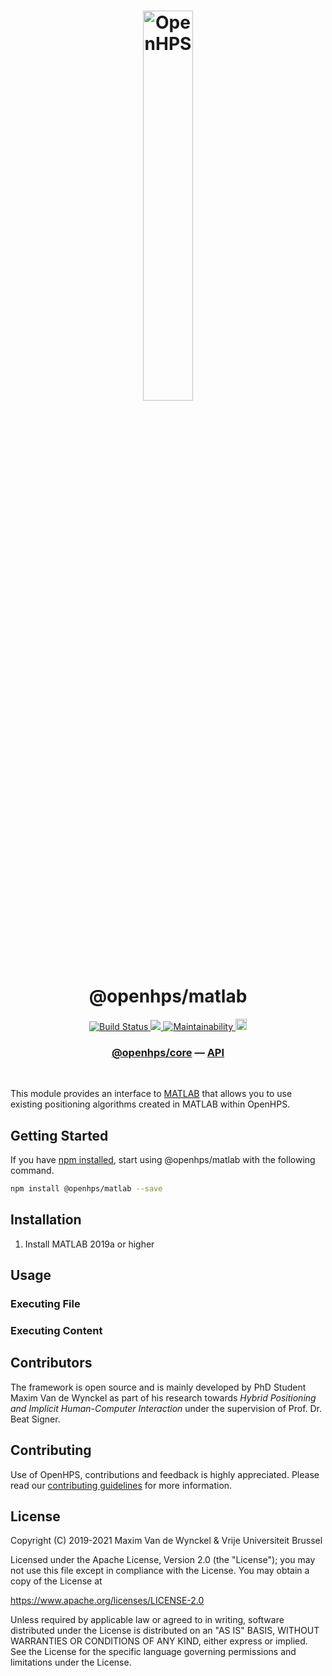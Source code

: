 <h1 align="center">
  <img alt="OpenHPS" src="https://openhps.org/images/logo_text-512.png" width="40%" /><br />
  @openhps/matlab
</h1>
<p align="center">
    <a href="https://github.com/OpenHPS/openhps-matlab/actions/workflows/main.yml" target="_blank">
        <img alt="Build Status" src="https://github.com/OpenHPS/openhps-matlab/actions/workflows/main.yml/badge.svg">
    </a>
    <a href="https://codecov.io/gh/OpenHPS/openhps-matlab">
        <img src="https://codecov.io/gh/OpenHPS/openhps-matlab/branch/master/graph/badge.svg"/>
    </a>
    <a href="https://codeclimate.com/github/OpenHPS/openhps-matlab/" target="_blank">
        <img alt="Maintainability" src="https://img.shields.io/codeclimate/maintainability/OpenHPS/openhps-matlab">
    </a>
    <a href="https://badge.fury.io/js/@openhps%matlab">
        <img src="https://badge.fury.io/js/@openhps%2Fmatlab.svg" alt="npm version" height="18">
    </a>
</p>

<h3 align="center">
    <a href="https://github.com/OpenHPS/openhps-core">@openhps/core</a> &mdash; <a href="https://openhps.org/docs/matlab">API</a>
</h3>

<br />

This module provides an interface to [MATLAB](mathworks.com/products/matlab.html) that allows you to use existing positioning algorithms created
in MATLAB within OpenHPS.

## Getting Started
If you have [npm installed](https://www.npmjs.com/get-npm), start using @openhps/matlab with the following command.
```bash
npm install @openhps/matlab --save
```

## Installation
1. Install MATLAB 2019a or higher

## Usage

### Executing File

### Executing Content

## Contributors
The framework is open source and is mainly developed by PhD Student Maxim Van de Wynckel as part of his research towards *Hybrid Positioning and Implicit Human-Computer Interaction* under the supervision of Prof. Dr. Beat Signer.

## Contributing
Use of OpenHPS, contributions and feedback is highly appreciated. Please read our [contributing guidelines](CONTRIBUTING.md) for more information.

## License
Copyright (C) 2019-2021 Maxim Van de Wynckel & Vrije Universiteit Brussel

Licensed under the Apache License, Version 2.0 (the "License"); you may not use this file except in compliance with the License. You may obtain a copy of the License at

https://www.apache.org/licenses/LICENSE-2.0

Unless required by applicable law or agreed to in writing, software distributed under the License is distributed on an "AS IS" BASIS, WITHOUT WARRANTIES OR CONDITIONS OF ANY KIND, either express or implied. See the License for the specific language governing permissions and limitations under the License.
